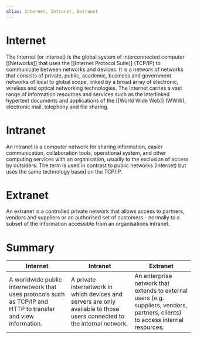 ```yaml
---
alias: Internet, Intranet, Extranet
---
```

# Internet
The Internet (or internet) is the global system of interconnected computer [[Networks]] that uses the [[Internet Protocol Suite]] (TCP/IP) to communicate between networks and devices. It is a network of networks that consists of private, public, academic, business and government networks of local to global scope, linked by a broad array of electronic, wireless and optical networking technologies. The Internet carries a vast range of information resources and services such as the interlinked hypertext documents and applications of the [[World Wide Web]] (WWW), electronic mail, telephony and file sharing.

# Intranet 
An intranet is a computer network for sharing information, easier communication, collaboration tools, operational system, and other computing services with an organisation, usually to the exclusion of access by outsiders. The term is used in contrast to public networks (Internet) but uses the same technology based on the TCP/IP.

# Extranet
An extranet is a controlled private network that allows access to partners, vendors and suppliers or an authorised set of customers - normally to a subset of the information accessible from an organisations intranet. 

# Summary

| Internet   | Intranet   | Extranet   |
|------------|------------|------------|
| A worldwide public internetwork that uses protocols such as TCP/IP and HTTP to transfer and view information. | A private internetwork in which devices and servers are only available to those users connected to the internal network. | An enterprise network that extends to external users (e.g. suppliers, vendors, partners, clients) to access internal resources. |